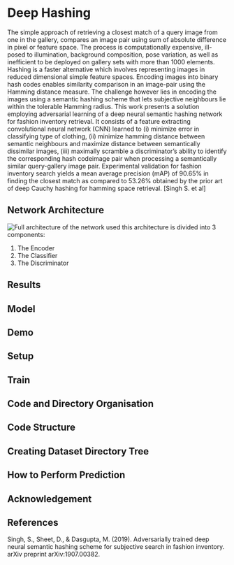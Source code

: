 # Deep Hashing

The simple approach of retrieving a closest match of a query image
from one in the gallery, compares an image pair using sum of
absolute difference in pixel or feature space. The process is computationally
expensive, ill-posed to illumination, background composition,
pose variation, as well as inefficient to be deployed on gallery
sets with more than 1000 elements. Hashing is a faster alternative
which involves representing images in reduced dimensional simple
feature spaces. Encoding images into binary hash codes enables
similarity comparison in an image-pair using the Hamming distance
measure. The challenge however lies in encoding the images
using a semantic hashing scheme that lets subjective neighbours
lie within the tolerable Hamming radius. This work presents a solution
employing adversarial learning of a deep neural semantic
hashing network for fashion inventory retrieval. It consists of a
feature extracting convolutional neural network (CNN) learned to
(i) minimize error in classifying type of clothing, (ii) minimize hamming
distance between semantic neighbours and maximize distance
between semantically dissimilar images, (iii) maximally scramble
a discriminator’s ability to identify the corresponding hash codeimage
pair when processing a semantically similar query-gallery
image pair. Experimental validation for fashion inventory search
yields a mean average precision (mAP) of 90.65% in finding the
closest match as compared to 53.26% obtained by the prior art of
deep Cauchy hashing for hamming space retrieval. [Singh S. et al]

## Network Architecture

![Full architecture of the network used](media/fullarchitecture.jpg)
this architecture is divided into 3 components:
1) The Encoder
2) The Classifier
3) The Discriminator

## Results
## Model
## Demo
## Setup
## Train
## Code and Directory Organisation
## Code Structure
## Creating Dataset Directory Tree
## How to Perform Prediction
## Acknowledgement
## References


Singh, S., Sheet, D., & Dasgupta, M. (2019). Adversarially trained deep neural semantic hashing scheme for subjective search in fashion inventory. arXiv preprint arXiv:1907.00382.